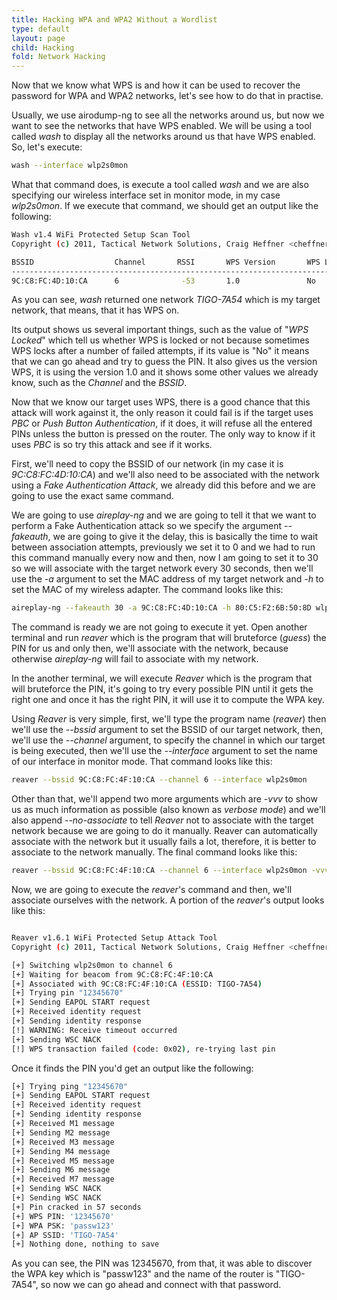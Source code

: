 ```yaml
---
title: Hacking WPA and WPA2 Without a Wordlist
type: default
layout: page
child: Hacking
fold: Network Hacking
---
```


Now that we know what WPS is and how it can be used to recover the password for
WPA and WPA2 networks, let's see how to do that in practise.

Usually, we use airodump-ng to see all the networks around us, but now we want
to see the networks that have WPS enabled. We will be using a tool called _wash_
to display all the networks around us that have WPS enabled. So, let's execute:

```bash
wash --interface wlp2s0mon
```

What that command does, is execute a tool called _wash_ and we are also
specifying our wireless interface set in monitor mode, in my case _wlp2s0mon_.
If we execute that command, we should get an output like the following:

```bash
Wash v1.4 WiFi Protected Setup Scan Tool
Copyright (c) 2011, Tactical Network Solutions, Craig Heffner <cheffner@tacnetsol.com>

BSSID                  Channel       RSSI       WPS Version       WPS Locked        ESSID
---------------------------------------------------------------------------------------------------------------
9C:C8:FC:4D:10:CA      6              -53       1.0               No                TIGO-7A54
```

As you can see, _wash_ returned one network _TIGO-7A54_ which is my target
network, that means, that it has WPS on.

Its output shows us several important things, such as the value of "_WPS
Locked_" which tell us whether WPS is locked or not because sometimes WPS locks
after a number of failed attempts, if its value is "No" it means that we can go
ahead and try to guess the PIN. It also gives us the version WPS, it is using
the version 1.0 and it shows some other values we already know, such as the
_Channel_ and the _BSSID_.

Now that we know our target uses WPS, there is a good chance that this attack
will work against it, the only reason it could fail is if the target uses _PBC_
or _Push Button Authentication_, if it does, it will refuse all the entered
PINs unless the button is pressed on the router. The only way to know if it uses
_PBC_ is so try this attack and see if it works.

First, we'll need to copy the BSSID of our network (in my case it is
_9C:C8:FC:4D:10:CA_) and we'll also need to be associated with the network using
a _Fake Authentication Attack_, we already did this before and we are going to
use the exact same command.

We are going to use _aireplay-ng_ and we are going to tell it that we want to
perform a Fake Authentication attack so we specify the argument _--fakeauth_, we
are going to give it the delay, this is basically the time to wait between
association attempts, previously we set it to 0 and we had to run this command
manually every now and then, now I am going to set it to 30 so we will associate
with the target network every 30 seconds, then we'll use the _-a_ argument to
set the MAC address of my target network and _-h_ to set the MAC of my wireless
adapter. The command looks like this:

```bash
aireplay-ng --fakeauth 30 -a 9C:C8:FC:4D:10:CA -h 80:C5:F2:6B:50:8D wlp2s0mon
```

The command is ready we are not going to execute it yet. Open another terminal
and run _reaver_ which is the program that will bruteforce (_guess_) the PIN for
us and only then, we'll associate with the network, because otherwise
_aireplay-ng_ will fail to associate with my network.

In the another terminal, we will execute _Reaver_ which is the program that will
bruteforce the PIN, it's going to try every possible PIN until it gets the right
one and once it has the right PIN, it will use it to compute the WPA key.

Using _Reaver_ is very simple, first, we'll type the program name (_reaver_)
then we'll use the _--bssid_ argument to set the BSSID of our target network,
then, we'll use the _--channel_ argument, to specify the channel in which our
target is being executed, then we'll use the _--interface_ argument to set the
name of our interface in monitor mode. That command looks like this:

```bash
reaver --bssid 9C:C8:FC:4F:10:CA --channel 6 --interface wlp2s0mon
```

Other than that, we'll append two more arguments which are _-vvv_ to show us as
much information as possible (also known as _verbose mode_) and we'll also
append _--no-associate_ to tell _Reaver_ not to associate with the target
network because we are going to do it manually. Reaver can automatically
associate with the network but it usually fails a lot, therefore, it is better
to associate to the network manually. The final command looks like this:

```bash
reaver --bssid 9C:C8:FC:4F:10:CA --channel 6 --interface wlp2s0mon -vvv --no-associate
```

Now, we are going to execute the _reaver_'s command and then, we'll associate
ourselves with the network. A portion of the _reaver_'s output looks like this:

```bash

Reaver v1.6.1 WiFi Protected Setup Attack Tool
Copyright (c) 2011, Tactical Network Solutions, Craig Heffner <cheffner@tacnetsol.com>

[+] Switching wlp2s0mon to channel 6
[+] Waiting for beacom from 9C:C8:FC:4F:10:CA
[+] Associated with 9C:C8:FC:4F:10:CA (ESSID: TIGO-7A54)
[+] Trying pin "12345670"
[+] Sending EAPOL START request
[+] Received identity request
[+] Sending identity response
[!] WARNING: Receive timeout occurred
[+] Sending WSC NACK
[!] WPS transaction failed (code: 0x02), re-trying last pin

```

Once it finds the PIN you'd get an output like the following:

```bash
[+] Trying ping "12345670"
[+] Sending EAPOL START request
[+] Received identity request
[+] Sending identity response
[+] Received M1 message
[+] Sending M2 message
[+] Received M3 message
[+] Sending M4 message
[+] Received M5 message
[+] Sending M6 message
[+] Received M7 message
[+] Sending WSC NACK
[+] Sending WSC NACK
[+] Pin cracked in 57 seconds
[+] WPS PIN: '12345670'
[+] WPA PSK: 'passw123'
[+] AP SSID: 'TIGO-7A54'
[+] Nothing done, nothing to save
```

As you can see, the PIN was 12345670, from that, it was able to discover the WPA
key which is "passw123" and the name of the router is "TIGO-7A54", so now we can
go ahead and connect with that password.
